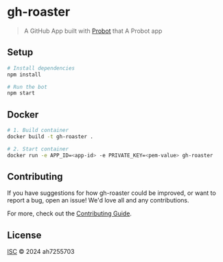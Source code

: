 # gh-roaster

> A GitHub App built with [Probot](https://github.com/probot/probot) that A Probot app

## Setup

```sh
# Install dependencies
npm install

# Run the bot
npm start
```

## Docker

```sh
# 1. Build container
docker build -t gh-roaster .

# 2. Start container
docker run -e APP_ID=<app-id> -e PRIVATE_KEY=<pem-value> gh-roaster
```

## Contributing

If you have suggestions for how gh-roaster could be improved, or want to report a bug, open an issue! We'd love all and any contributions.

For more, check out the [Contributing Guide](CONTRIBUTING.md).

## License

[ISC](LICENSE) © 2024 ah7255703
